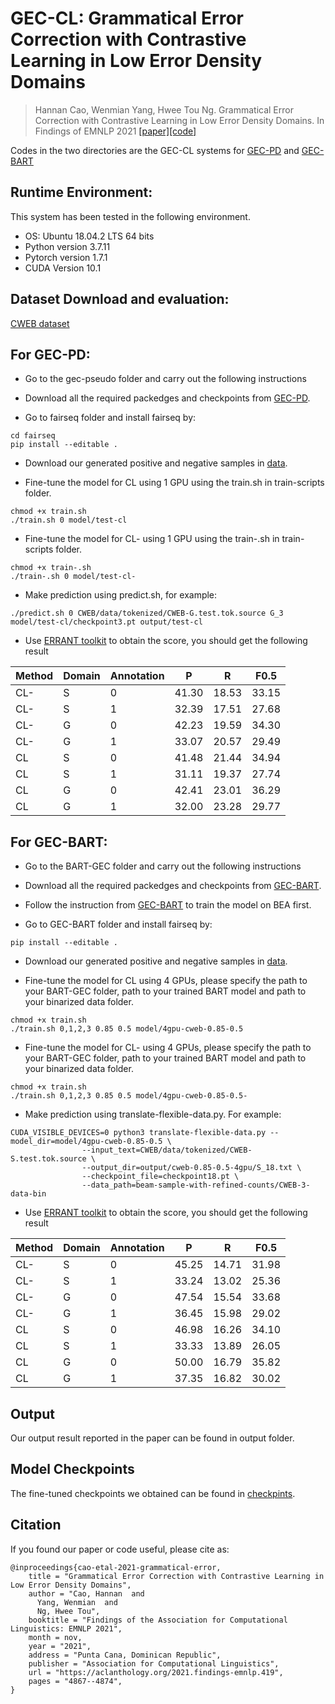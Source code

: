 # GEC-CL: Grammatical Error Correction with Contrastive Learning in Low Error Density Domains

> Hannan Cao, Wenmian Yang, Hwee Tou Ng. Grammatical Error Correction with Contrastive Learning in Low Error Density Domains. In Findings of EMNLP 2021 [\[paper\]](https://aclanthology.org/2021.findings-emnlp.419.pdf)[\[code\]](https://github.com/nusnlp/geccl)

Codes in the two directories are the GEC-CL systems for [GEC-PD](https://github.com/butsugiri/gec-pseudodata) and [GEC-BART](https://github.com/Katsumata420/generic-pretrained-GEC/tree/master/BART-GEC)

## Runtime Environment:

This system has been tested in the following environment.
+ OS: Ubuntu 18.04.2 LTS 64 bits
+ Python version 3.7.11
+ Pytorch version 1.7.1
+ CUDA Version 10.1

## Dataset Download and evaluation:

[CWEB dataset](https://github.com/SimonHFL/CWEB)

## For GEC-PD:

* Go to the gec-pseudo folder and carry out the following instructions

* Download all the required packedges and checkpoints from [GEC-PD](https://github.com/butsugiri/gec-pseudodata).

* Go to fairseq folder and install fairseq by:
```
cd fairseq
pip install --editable .
```
* Download our generated positive and negative samples in [data](). 

* Fine-tune the model for CL using 1 GPU using the train.sh in train-scripts folder.
```
chmod +x train.sh
./train.sh 0 model/test-cl
```
* Fine-tune the model for CL- using 1 GPU using the train-.sh in train-scripts folder.
```
chmod +x train-.sh
./train-.sh 0 model/test-cl-
```
* Make prediction using predict.sh, for example:
```
./predict.sh 0 CWEB/data/tokenized/CWEB-G.test.tok.source G_3 model/test-cl/checkpoint3.pt output/test-cl
```
* Use [ERRANT toolkit](https://github.com/chrisjbryant/errant) to obtain the score, you should get the following result

| Method |Domain | Annotation | P | R | F0.5
| --- | --- | --- | --- | --- | ---
| CL- | S | 0 | 41.30 | 18.53 | 33.15
| CL- | S | 1 | 32.39 | 17.51 | 27.68
| CL- | G | 0 | 42.23 | 19.59 | 34.30
| CL- | G | 1 | 33.07 | 20.57 | 29.49
| CL | S | 0 | 41.48 | 21.44 | 34.94
| CL | S | 1 | 31.11 | 19.37 | 27.74
| CL | G | 0 | 42.41 | 23.01 | 36.29
| CL | G | 1 | 32.00 | 23.28 | 29.77

## For GEC-BART:
* Go to the BART-GEC folder and carry out the following instructions

* Download all the required packedges and checkpoints from [GEC-BART](https://github.com/Katsumata420/generic-pretrained-GEC/tree/master/BART-GEC).

* Follow the instruction from [GEC-BART](https://github.com/Katsumata420/generic-pretrained-GEC/tree/master/BART-GEC) to train the model on BEA first.

* Go to GEC-BART folder and install fairseq by:
```
pip install --editable .
```
* Download our generated positive and negative samples in [data]().

* Fine-tune the model for CL using 4 GPUs, please specify the path to your BART-GEC folder, path to your trained BART model and path to your binarized data folder.
```
chmod +x train.sh
./train.sh 0,1,2,3 0.85 0.5 model/4gpu-cweb-0.85-0.5
```
* Fine-tune the model for CL- using 4 GPUs, please specify the path to your BART-GEC folder, path to your trained BART model and path to your binarized data folder.
```
chmod +x train.sh
./train.sh 0,1,2,3 0.85 0.5 model/4gpu-cweb-0.85-0.5-
```
* Make prediction using translate-flexible-data.py. For example:
```
CUDA_VISIBLE_DEVICES=0 python3 translate-flexible-data.py --model_dir=model/4gpu-cweb-0.85-0.5 \
                --input_text=CWEB/data/tokenized/CWEB-S.test.tok.source \
                --output_dir=output/cweb-0.85-0.5-4gpu/S_18.txt \
                --checkpoint_file=checkpoint18.pt \
                --data_path=beam-sample-with-refined-counts/CWEB-3-data-bin
```

* Use [ERRANT toolkit](https://github.com/chrisjbryant/errant) to obtain the score, you should get the following result

| Method |Domain | Annotation | P | R | F0.5
| --- | --- | --- | --- | --- | ---
| CL- | S | 0 | 45.25 | 14.71 | 31.98
| CL- | S | 1 | 33.24 | 13.02 | 25.36
| CL- | G | 0 | 47.54 | 15.54 | 33.68
| CL- | G | 1 | 36.45 | 15.98 | 29.02
| CL | S | 0 | 46.98 | 16.26 | 34.10
| CL | S | 1 | 33.33 | 13.89 | 26.05
| CL | G | 0 | 50.00 | 16.79 | 35.82
| CL | G | 1 | 37.35 | 16.82 | 30.02

## Output

Our output result reported in the paper can be found in output folder. 

## Model Checkpoints

The fine-tuned checkpoints we obtained can be found in [checkpints](). 

## Citation

If you found our paper or code useful, please cite as:

```
@inproceedings{cao-etal-2021-grammatical-error,
    title = "Grammatical Error Correction with Contrastive Learning in Low Error Density Domains",
    author = "Cao, Hannan  and
      Yang, Wenmian  and
      Ng, Hwee Tou",
    booktitle = "Findings of the Association for Computational Linguistics: EMNLP 2021",
    month = nov,
    year = "2021",
    address = "Punta Cana, Dominican Republic",
    publisher = "Association for Computational Linguistics",
    url = "https://aclanthology.org/2021.findings-emnlp.419",
    pages = "4867--4874",
}
```
